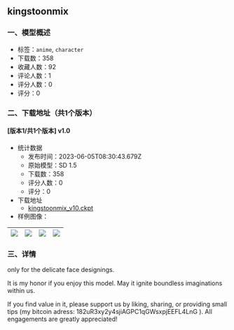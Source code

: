 ## kingstoonmix
### 一、模型概述

- 标签：`anime`, `character`
- 下载数：358
- 收藏人数：92
- 评论人数：1
- 评分人数：0
- 评分：0

### 二、下载地址（共1个版本）

#### [版本1/共1个版本] v1.0

- 统计数据
  - 发布时间：2023-06-05T08:30:43.679Z
  - 原始模型：SD 1.5
  - 下载数：358
  - 评分人数：0
  - 评分：0
- 下载地址
  - [kingstoonmix_v10.ckpt](https://civitai.com/api/download/models/88710)
- 样例图像：

| <img src="https://image.civitai.com/xG1nkqKTMzGDvpLrqFT7WA/ef24c311-9875-4958-81b4-8071f3daea0a/width=450/1020968.jpeg" /> | <img src="https://image.civitai.com/xG1nkqKTMzGDvpLrqFT7WA/79345802-7292-47d4-9e12-c74d0f0984b9/width=450/1191315.jpeg" /> | <img src="https://image.civitai.com/xG1nkqKTMzGDvpLrqFT7WA/1a6e1d2f-c528-4100-bbf0-59815b4727ff/width=450/1279706.jpeg" /> | <img src="https://image.civitai.com/xG1nkqKTMzGDvpLrqFT7WA/1259edad-4b16-44d5-be55-e0362c47fe8b/width=450/1279831.jpeg" /> |
| ---- | ---- | ---- | ---- |


### 三、详情
<p>only for the delicate face designings.</p><p>It is my honor if you enjoy this model. May it ignite boundless imaginations within us.</p><p>If you find value in it, please support us by liking, sharing, or providing small tips (my bitcoin adress:   182uR3xy2y4sjiAGPC1qGWsxpjEEFL4LnG  ). All engagements are greatly appreciated!</p>